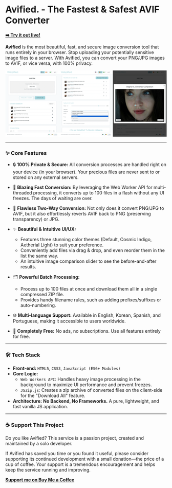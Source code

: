 # Avified. - The Fastest & Safest AVIF Converter

**[➡️ Try it out live!](https://heavyrain39.github.io/avified/)**

**Avified** is the most beautiful, fast, and secure image conversion tool that runs entirely in your browser. Stop uploading your potentially sensitive image files to a server. With Avified, you can convert your PNG/JPG images to AVIF, or vice versa, with 100% privacy.

![Webplified Screenshot](webp_004.webp)

---

### ✨ Core Features

*   🔒 **100% Private & Secure:** All conversion processes are handled right on your device (in your browser). Your precious files are never sent to or stored on any external servers.

*   🚀 **Blazing Fast Conversion:** By leveraging the Web Worker API for multi-threaded processing, it converts up to 100 files in a flash without any UI freezes. The days of waiting are over.

*   🔄 **Flawless Two-Way Conversion:** Not only does it convert PNG/JPG to AVIF, but it also effortlessly reverts AVIF back to PNG (preserving transparency) or JPG.

*   ✨ **Beautiful & Intuitive UI/UX:**
    *   Features three stunning color themes (Default, Cosmic Indigo, Aetherial Light) to suit your preference.
    *   Conveniently add files via drag & drop, and even reorder them in the list the same way.
    *   An intuitive image comparison slider to see the before-and-after results.

*   🗂️ **Powerful Batch Processing:**
    *   Process up to 100 files at once and download them all in a single compressed ZIP file.
    *   Provides handy filename rules, such as adding prefixes/suffixes or auto-numbering.

*   🌐 **Multi-language Support:** Available in English, Korean, Spanish, and Portuguese, making it accessible to users worldwide.

*   💸 **Completely Free:** No ads, no subscriptions. Use all features entirely for free.

---

### 🛠️ Tech Stack

*   **Front-end:** `HTML5`, `CSS3`, `JavaScript (ES6+ Modules)`
*   **Core Logic:**
    *   `Web Workers API`: Handles heavy image processing in the background to maximize UI performance and prevent freezes.
    *   `JSZip.js`: Creates a zip archive of converted files on the client-side for the "Download All" feature.
*   **Architecture:** **No Backend, No Frameworks.** A pure, lightweight, and fast vanilla JS application.

---

### ☕ Support This Project

Do you like Avified? This service is a passion project, created and maintained by a solo developer.

If Avified has saved you time or you found it useful, please consider supporting its continued development with a small donation—the price of a cup of coffee. Your support is a tremendous encouragement and helps keep the service running and improving.

**[Support me on Buy Me a Coffee](https://buymeacoffee.com/yakshawan)**